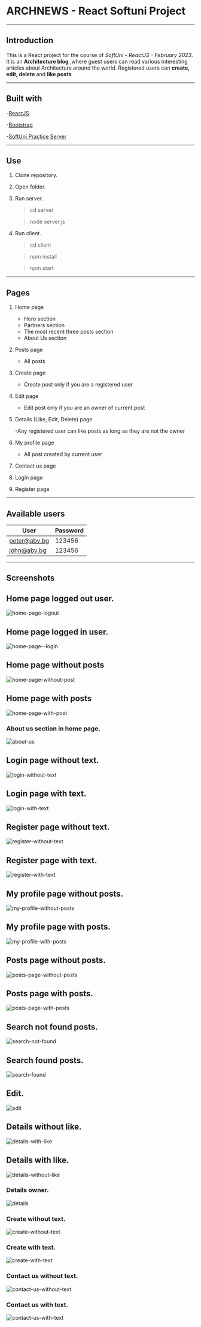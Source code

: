 # ARCHNEWS - React Softuni Project

---

## Introduction

This is a React project for the course of _SoftUni - ReactJS - February 2023_. It is an **Architecture blog** ,where guest users can read various interesting articles about Architecture around the world. Registered users can **create, edit, delete** and **like posts**.

---

## Built with

-[ReactJS](https://react.dev/)

-[Bootstrap](https://getbootstrap.com/)

-[SoftUni Practice Server](https://github.com/softuni-practice-server/softuni-practice-server)

---

## Use

1. Clone repository.
2. Open folder.
3. Run server.

    > cd server

    > node server.js

4. Run client.

    > cd client

    > npm install

    > npm start

---

## Pages

1. Home page

    - Hero section
    - Partners section
    - The most recent three posts section
    - About Us section

2. Posts page

    - All posts

3. Create page

    - Create post only if you are a registered user

4. Edit page

    - Edit post only if you are an owner of current post

5. Details (Like, Edit, Delete) page

    -Any registered user can like posts as long as they are not the owner

6. My profile page

    - All post created by current user

7. Contact us page
8. Login page
9. Register page

---

## Available users

| User         | Password |
| ------------ | -------- |
| peter@abv.bg | 123456   |
| john@abv.bg  | 123456   |

---

## Screenshots

## Home page logged out user.

![home-page-logout](https://raw.githubusercontent.com/DimitarMitev92/archnews-react-softuni/main/screenshots/home-logout.png)

## Home page logged in user.

![home-page--logIn](https://raw.githubusercontent.com/DimitarMitev92/archnews-react-softuni/main/screenshots/home-logIn.png)

## Home page without posts

![home-page-without-post](https://raw.githubusercontent.com/DimitarMitev92/archnews-react-softuni/main/screenshots/home-no-posts.png)

## Home page with posts

![home-page-with-post](https://raw.githubusercontent.com/DimitarMitev92/archnews-react-softuni/main/screenshots/home-with-posts.png)

### About us section in home page.

![about-us](https://raw.githubusercontent.com/DimitarMitev92/archnews-react-softuni/main/screenshots/about-us.png)

## Login page without text.

![login-without-text](https://raw.githubusercontent.com/DimitarMitev92/archnews-react-softuni/main/screenshots/login-without-text.png)

## Login page with text.

![login-with-text](https://raw.githubusercontent.com/DimitarMitev92/archnews-react-softuni/main/screenshots/login-with-text.png)

## Register page without text.

![register-without-text](https://raw.githubusercontent.com/DimitarMitev92/archnews-react-softuni/main/screenshots/register-without-text.png)

## Register page with text.

![register-with-text](https://raw.githubusercontent.com/DimitarMitev92/archnews-react-softuni/main/screenshots/register-with-text.png)

## My profile page without posts.

![my-profile-without-posts](https://raw.githubusercontent.com/DimitarMitev92/archnews-react-softuni/main/screenshots/my-profile-without-posts.png)

## My profile page with posts.

![my-profile-with-posts](https://raw.githubusercontent.com/DimitarMitev92/archnews-react-softuni/main/screenshots/my-profile-with-posts.png)

## Posts page without posts.

![posts-page-without-posts](https://raw.githubusercontent.com/DimitarMitev92/archnews-react-softuni/main/screenshots/post-no-posts.png)

## Posts page with posts.

![posts-page-with-posts](https://raw.githubusercontent.com/DimitarMitev92/archnews-react-softuni/main/screenshots/post-with-posts.png)

## Search not found posts.

![search-not-found](https://raw.githubusercontent.com/DimitarMitev92/archnews-react-softuni/main/screenshots/search-without-find.png)

## Search found posts.

![search-found](https://raw.githubusercontent.com/DimitarMitev92/archnews-react-softuni/main/screenshots/search-with-find.png)

## Edit.

![edit](https://raw.githubusercontent.com/DimitarMitev92/archnews-react-softuni/main/screenshots/edit-post.png)

## Details without like.

![details-with-like](https://raw.githubusercontent.com/DimitarMitev92/archnews-react-softuni/main/screenshots/details-without-like.png)

## Details with like.

![details-without-like](https://raw.githubusercontent.com/DimitarMitev92/archnews-react-softuni/main/screenshots/details-with-like.png)

### Details owner.

![details](https://raw.githubusercontent.com/DimitarMitev92/archnews-react-softuni/main/screenshots/details-post.png)

### Create without text.

![create-without-text](https://raw.githubusercontent.com/DimitarMitev92/archnews-react-softuni/main/screenshots/create-without-text.png)

### Create with text.

![create-with-text](https://raw.githubusercontent.com/DimitarMitev92/archnews-react-softuni/main/screenshots/create-with-text.png)

### Contact us without text.

![contact-us-without-text](https://raw.githubusercontent.com/DimitarMitev92/archnews-react-softuni/main/screenshots/contact-us-without-text.png)

### Contact us with text.

![contact-us-with-text](https://raw.githubusercontent.com/DimitarMitev92/archnews-react-softuni/main/screenshots/contact-us-with-text.png)
